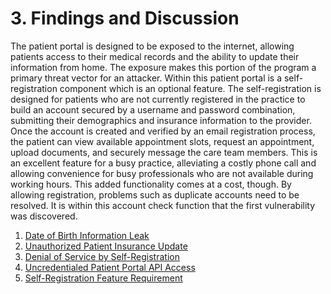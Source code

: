 # 3.	Findings and Discussion
The patient portal is designed to be exposed to the internet, allowing patients access to their medical records and the ability to update their information from home.  The exposure makes this portion of the program a primary threat vector for an attacker.  Within this patient portal is a self-registration component which is an optional feature.  The self-registration is designed for patients who are not currently registered in the practice to build an account secured by a username and password combination, submitting their demographics and insurance information to the provider.  Once the account is created and verified by an email registration process, the patient can view available appointment slots, request an appointment, upload documents, and securely message the care team members.  This is an excellent feature for a busy practice, alleviating a costly phone call and allowing convenience for busy professionals who are not available during working hours.  This added functionality comes at a cost, though.  By allowing registration, problems such as duplicate accounts need to be resolved.  It is within this account check function that the first vulnerability was discovered.

1. [Date of Birth Information Leak]()  
2. [Unauthorized Patient Insurance Update]()  
3. [Denial of Service by Self-Registration]()  
4. [Uncredentialed Patient Portal API Access]()  
5. [Self-Registration Feature Requirement]()
